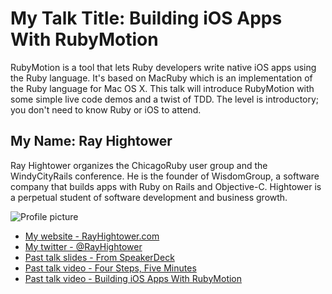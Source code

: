 # My Talk Title: Building iOS Apps With RubyMotion

RubyMotion is a tool that lets Ruby developers write native iOS apps using the Ruby language. It's based on MacRuby which is an implementation of the Ruby language for Mac OS X. This talk will introduce RubyMotion with some simple live code demos and a twist of TDD. The level is introductory; you don't need to know Ruby or iOS to attend.

## My Name: Ray Hightower

Ray Hightower organizes the ChicagoRuby user group and the WindyCityRails conference. He is the founder of WisdomGroup, a software company that builds apps with Ruby on Rails and Objective-C. Hightower is a perpetual student of software development and business growth.

![Profile picture](http://rayhightower.com/assets/rth_500x500.jpg)

- [My website - RayHightower.com](http://rayhightower.com/)
- [My twitter - @RayHightower](https://twitter.com/rayhightower)
- [Past talk slides - From SpeakerDeck](https://speakerdeck.com/rayhightower/building-ios-apps-with-rubymotion)
- [Past talk video - Four Steps, Five Minutes](http://rayhightower.com/blog/2012/08/31/four-steps-five-minutes/)
- [Past talk video - Building iOS Apps With RubyMotion](http://rayhightower.com/blog/2012/10/29/building-ios-apps-with-ruby-motion/)
